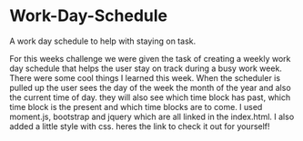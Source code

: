 # Work-Day-Schedule
A work day schedule to help with staying on task.

For this weeks challenge we were given the task of creating a weekly work day schedule that helps the user stay on track during a busy work week. There were some cool things I learned this week. When the scheduler is pulled up the user sees the day of the week the month of the year and also the current time of day. they will also see which time block has past, which time block is the present and which time blocks are to come. I used moment.js, bootstrap and jquery which are all linked in the index.html. I also added a little style with css. heres the link to check it out for yourself! 
